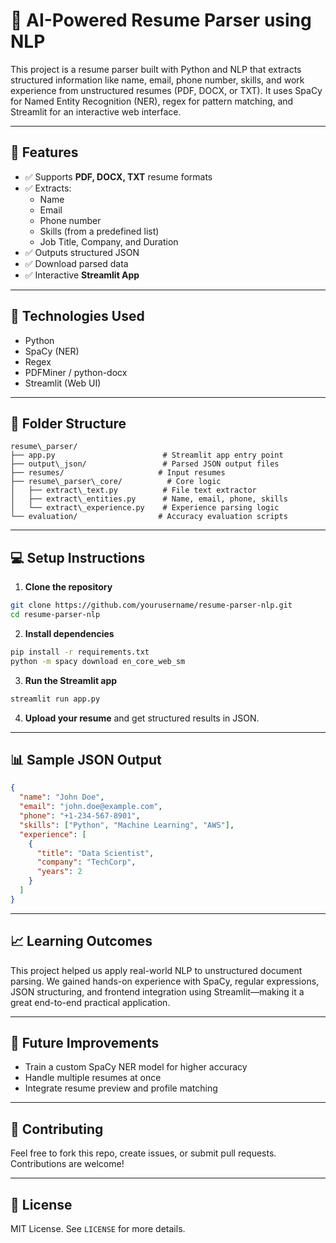 # 🤖 AI-Powered Resume Parser using NLP

This project is a resume parser built with Python and NLP that extracts structured information like name, email, phone number, skills, and work experience from unstructured resumes (PDF, DOCX, or TXT). It uses SpaCy for Named Entity Recognition (NER), regex for pattern matching, and Streamlit for an interactive web interface.

---

## 🚀 Features

- ✅ Supports **PDF, DOCX, TXT** resume formats
- ✅ Extracts:
  - Name
  - Email
  - Phone number
  - Skills (from a predefined list)
  - Job Title, Company, and Duration
- ✅ Outputs structured JSON
- ✅ Download parsed data
- ✅ Interactive **Streamlit App**

---

## 🧠 Technologies Used

- Python
- SpaCy (NER)
- Regex
- PDFMiner / python-docx
- Streamlit (Web UI)

---

## 📂 Folder Structure

```
resume\_parser/
├── app.py                        # Streamlit app entry point
├── output\_json/                 # Parsed JSON output files
├── resumes/                     # Input resumes
├── resume\_parser\_core/          # Core logic
│   ├── extract\_text.py          # File text extractor
│   ├── extract\_entities.py      # Name, email, phone, skills
│   └── extract\_experience.py    # Experience parsing logic
└── evaluation/                  # Accuracy evaluation scripts

```

---

## 💻 Setup Instructions

1. **Clone the repository**
```bash
git clone https://github.com/yourusername/resume-parser-nlp.git
cd resume-parser-nlp
````

2. **Install dependencies**

```bash
pip install -r requirements.txt
python -m spacy download en_core_web_sm
```

3. **Run the Streamlit app**

```bash
streamlit run app.py
```

4. **Upload your resume** and get structured results in JSON.

---

## 📊 Sample JSON Output

```json
{
  "name": "John Doe",
  "email": "john.doe@example.com",
  "phone": "+1-234-567-8901",
  "skills": ["Python", "Machine Learning", "AWS"],
  "experience": [
    {
      "title": "Data Scientist",
      "company": "TechCorp",
      "years": 2
    }
  ]
}
```

---

## 📈 Learning Outcomes

This project helped us apply real-world NLP to unstructured document parsing. We gained hands-on experience with SpaCy, regular expressions, JSON structuring, and frontend integration using Streamlit—making it a great end-to-end practical application.

---

## 📌 Future Improvements

* Train a custom SpaCy NER model for higher accuracy
* Handle multiple resumes at once
* Integrate resume preview and profile matching

---

## 🤝 Contributing

Feel free to fork this repo, create issues, or submit pull requests. Contributions are welcome!

---

## 📜 License

MIT License. See `LICENSE` for more details.

```
